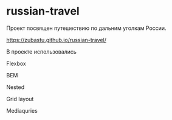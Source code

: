 # russian-travel


Проект посвящен путешествию по дальним уголкам России. 



https://zubastu.github.io/russian-travel/


В проекте использовались


Flexbox

BEM

Nested

Grid layout

Mediaquries


